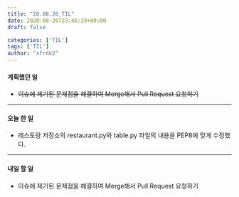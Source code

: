 ```yaml
---
title: "20.08.26_TIL"
date: 2020-08-26T23:46:29+09:00
draft: false

categories: ['TIL']
tags: ['TIL']
author: "xfrnk2"
---
```

#### 계획했던 일
+ ~~이슈에 제기된 문제점을 해결하여 Merge해서 Pull Request 요청하기~~
---  
#### 오늘 한 일
+ 레스토랑 저장소의 restaurant.py와 table.py 파일의 내용을 PEP8에 맞게 수정했다.
---   
#### 내일 할 일 
+ 이슈에 제기된 문제점을 해결하여 Merge해서 Pull Request 요청하기